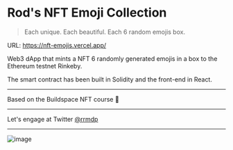 #  Rod's NFT Emoji Collection

> Each unique. Each beautiful. Each 6 random emojis box.

URL: https://nft-emojis.vercel.app/

Web3 dApp that mints a NFT 6 randomly generated emojis in a box to the Ethereum testnet Rinkeby.

The smart contract has been built in Solidity and the front-end in React.
***
Based on the Buildspace NFT course 🦄
***
Let's engage at Twitter [@rrmdp](https://twitter.com/rrmdp)
***
![image](https://storage.opensea.io/files/11d1ea89733fdec27ec53bc8eac9c124.svg)